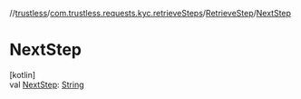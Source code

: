 //[trustless](../../../index.md)/[com.trustless.requests.kyc.retrieveSteps](../index.md)/[RetrieveStep](index.md)/[NextStep](-next-step.md)

# NextStep

[kotlin]\
val [NextStep](-next-step.md): [String](https://kotlinlang.org/api/latest/jvm/stdlib/kotlin/-string/index.html)
